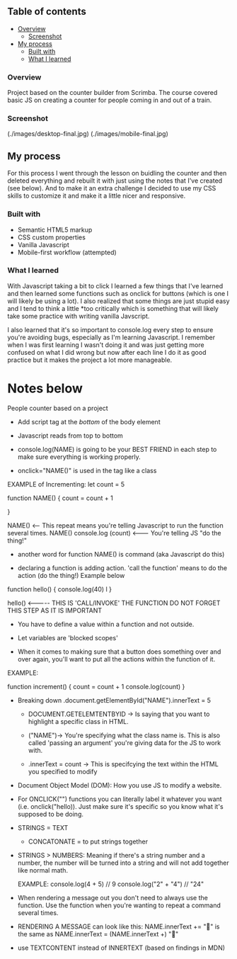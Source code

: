 ## Table of contents

- [Overview](#overview)
  - [Screenshot](#screenshot)
- [My process](#my-process)
  - [Built with](#built-with)
  - [What I learned](#what-i-learned)


### Overview

Project based on the counter builder from Scrimba. The course covered basic JS on creating a counter for people coming in and out of a train. 

### Screenshot

(./images/desktop-final.jpg)
(./images/mobile-final.jpg)


## My process

For this process I went through the lesson on buidling the counter and then deleted everything and rebuilt it with just using the notes that I've created (see below). And to make it an extra challenge I decided to use my CSS skills to customize it and make it a little nicer and responsive.

### Built with

- Semantic HTML5 markup
- CSS custom properties
- Vanilla Javascript
- Mobile-first workflow (attempted)

### What I learned

With Javascript taking a bit to click I learned a few things that I've learned and then learned some functions such as onclick for buttons (which is one I will likely be using a lot). I also realized that some things are just stupid easy and I tend to think a little *too critically which is something that will likely take some practice with writing vanilla Javscript. 

I also learned that it's so important to console.log every step to ensure you're avoiding bugs, especially as I'm learning Javascript. I remember when I was first learning I wasn't doing it and was just getting more confused on what I did wrong but now after each line I do it as good practice but it makes the project a lot more manageable. 

# Notes below

People counter based on a project

- Add script tag at the *bottom* of the body element

- Javascript reads from top to bottom

- console.log(NAME) is going to be your BEST FRIEND in each step to make sure everything is working properly.

- onclick="NAME()" is used in the tag like a class

EXAMPLE of Incrementing:
let count = 5

function NAME() {
    count = count + 1

}

NAME() <-- This repeat means you're telling Javascript to run the function several times.
NAME()
console.log (count) <--- You're telling JS "do the thing!"


- another word for function NAME() is command (aka Javascript do this)

- declaring a function is adding action. 'call the function' means to do the action (do the thing!) Example below


function hello() {
    console.log(40)
    l
}

hello() <----- THIS IS 'CALL/INVOKE' THE FUNCTION DO NOT FORGET THIS STEP AS IT IS IMPORTANT

- You have to define a value within a function and not outside. 

- Let variables are 'blocked scopes'

- When it comes to making sure that a button does something over and over again, you'll want to put all the actions within the function of it.

EXAMPLE: 

function increment() {
    count = count + 1
    console.log(count)
}

- Breaking down .document.getElementById("NAME").innerText = 5

    - DOCUMENT.GETELEMTENTBYID -> Is saying that you want to highlight a specific class in HTML.

    - ("NAME")-> You're specifying what the class name is. This is also called 'passing an argument' you're giving data for the JS to work with.

    - .innerText = count -> This is specifcying the text within the HTML you specified to modify

- Document Object Model (DOM): How you use JS to modify a website.

- For ONCLICK("") functions you can literally label it whatever you want (i.e. onclick("hello)). Just make sure it's specific so you know what it's supposed to be doing.

- STRINGS = TEXT
    - CONCATONATE = to put strings together 

- STRINGS > NUMBERS: Meaning if there's a string number and a number, the number will be turned into a string and will not add together like normal math.

    EXAMPLE: 
        console.log(4 + 5) // 9
        console.log("2" + "4") // "24"

- When rendering a message out you don't need to always use the function. Use the function when you're wanting to repeat a command several times.

- RENDERING A MESSAGE can look like this: NAME.innerText += "👋" is the same as NAME.innerText = (NAME.innerText +) "👋"

- use TEXTCONTENT instead of INNERTEXT (based on findings in MDN)